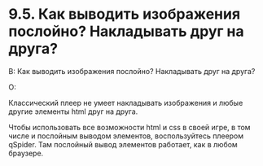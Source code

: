 # 9.5. Как выводить изображения послойно? Накладывать друг на друга?
<!-- [:faq_09_05] -->
В: Как выводить изображения послойно? Накладывать друг на друга?

О:

Классический плеер не умеет накладывать изображения и любые другие элементы html друг на друга.

Чтобы использовать все возможности html и css в своей игре, в том числе и послойным выводом элементов, воспользуйтесь плеером qSpider. Там послойный вывод элементов работает, как в любом браузере.
